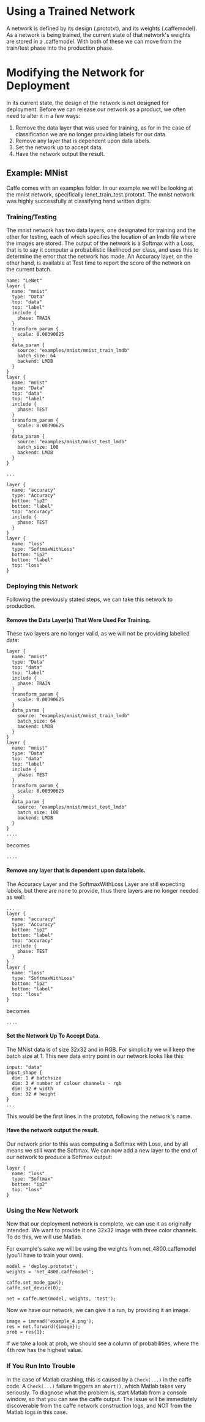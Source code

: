# Using a Trained Network

A network is defined by its design (.prototxt), and its weights (.caffemodel). As a network is being trained, the current state of that network's weights are stored in a .caffemodel. With both of these we can move from the train/test phase into the production phase.

# Modifying the Network for Deployment

In its current state, the design of the network is not designed for deployment. Before we can release our network as a product, we often need to alter it in a few ways:

1. Remove the data layer that was used for training, as for in the case of classification we are no longer providing labels for our data.
1. Remove any layer that is dependent upon data labels.
1. Set the network up to accept data.
1. Have the network output the result.

## Example: MNist

Caffe comes with an examples folder. In our example we will be looking at the mnist network, specifically lenet_train_test.prototxt. The mnist network was highly successfully at classifying hand written digits.

### Training/Testing

The mnist network has two data layers, one designated for training and the other for testing, each of which specifies the location of an lmdb file where the images are stored. The output of the network is a Softmax with a Loss, that is to say it computer a probabilistic likelihood per class, and uses this to determine the error that the network has made. An Accuracy layer, on the other hand, is available at Test time to report the score of the network on the current batch.

    name: "LeNet"
    layer {
      name: "mnist"
      type: "Data"
      top: "data"
      top: "label"
      include {
        phase: TRAIN
      }
      transform_param {
        scale: 0.00390625
      }
      data_param {
        source: "examples/mnist/mnist_train_lmdb"
        batch_size: 64
        backend: LMDB
      }
    }
    layer {
      name: "mnist"
      type: "Data"
      top: "data"
      top: "label"
      include {
        phase: TEST
      }
      transform_param {
        scale: 0.00390625
      }
      data_param {
        source: "examples/mnist/mnist_test_lmdb"
        batch_size: 100
        backend: LMDB
      }
    }
    
    ...
    
    layer {
      name: "accuracy"
      type: "Accuracy"
      bottom: "ip2"
      bottom: "label"
      top: "accuracy"
      include {
        phase: TEST
      }
    }
    layer {
      name: "loss"
      type: "SoftmaxWithLoss"
      bottom: "ip2"
      bottom: "label"
      top: "loss"
    }

### Deploying this Network

Following the previously stated steps, we can take this network to production.

#### Remove the Data Layer(s) That Were Used For Training.

These two layers are no longer valid, as we will not be providing labelled data:

    layer {
      name: "mnist"
      type: "Data"
      top: "data"
      top: "label"
      include {
        phase: TRAIN
      }
      transform_param {
        scale: 0.00390625
      }
      data_param {
        source: "examples/mnist/mnist_train_lmdb"
        batch_size: 64
        backend: LMDB
      }
    }
    layer {
      name: "mnist"
      type: "Data"
      top: "data"
      top: "label"
      include {
        phase: TEST
      }
      transform_param {
        scale: 0.00390625
      }
      data_param {
        source: "examples/mnist/mnist_test_lmdb"
        batch_size: 100
        backend: LMDB
      }
    }
    ....

becomes

    ....

#### Remove any layer that is dependent upon data labels.

The Accuracy Layer and the SoftmaxWithLoss Layer are still expecting labels, but there are none to provide, thus there layers are no longer needed as well:

    ...
    layer {
      name: "accuracy"
      type: "Accuracy"
      bottom: "ip2"
      bottom: "label"
      top: "accuracy"
      include {
        phase: TEST
      }
    }
    layer {
      name: "loss"
      type: "SoftmaxWithLoss"
      bottom: "ip2"
      bottom: "label"
      top: "loss"
    }

becomes

    ....

#### Set the Network Up To Accept Data.

The MNist data is of size 32x32 and in RGB. For simplicity we will keep the batch size at 1. This new data entry point in our network looks like this:

    input: "data"
    input_shape {
      dim: 1 # batchsize
      dim: 3 # number of colour channels - rgb
      dim: 32 # width
      dim: 32 # height
    }
    ...

This would be the first lines in the prototxt, following the network's name.

#### Have the network output the result.

Our network prior to this was computing a Softmax with Loss, and by all means we still want the Softmax. We can now add a new layer to the end of our network to produce a Softmax output:

    layer {
      name: "loss"
      type: "Softmax"
      bottom: "ip2"
      top: "loss"
    }

### Using the New Network

Now that our deployment network is complete, we can use it as originally intended. We want to provide it one 32x32 image with three color channels. To do this, we will use Matlab.

For example's sake we will be using the weights from net_4800.caffemodel (you'll have to train your own).

    model = 'deploy.prototxt';
    weights = 'net_4800.caffemodel';

    caffe.set_mode_gpu();
    caffe.set_device(0);
    
    net = caffe.Net(model, weights, 'test');

Now we have our network, we can give it a run, by providing it an image.

    image = imread('example_4.png');
    res = net.forward({image});
    prob = res{1};

If we take a look at prob, we should see a column of probabilities, where the 4th row has the highest value.

### If You Run Into Trouble

In the case of Matlab crashing, this is caused by a `Check(...)` in the caffe code. A `Check(...)` failure triggers an `abort()`, which Matlab takes very seriously. To diagnose what the problem is, start Matlab from a console window, so that you can see the caffe output. The issue will be immediately discoverable from the caffe network construction logs, and NOT from the Matlab logs in this case.